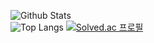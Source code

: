<p align=center>
  
![Github Stats](https://github-readme-stats.vercel.app/api?username=simjoonttmd&show_icons=true)<br/>
![Top Langs](https://github-readme-stats.vercel.app/api/top-langs/?username=simjoonttmd)
[![Solved.ac
프로필](http://mazassumnida.wtf/api/v2/generate_badge?boj={wesley2003})](https://solved.ac/{wesley2003})

</p>
